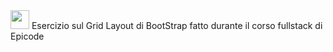 <img src="https://w7.pngwing.com/pngs/628/224/png-transparent-bootstrap-plain-wordmark-logo-icon.png" width="30px" height="30px">
Esercizio sul Grid Layout di BootStrap fatto durante il corso fullstack di Epicode
